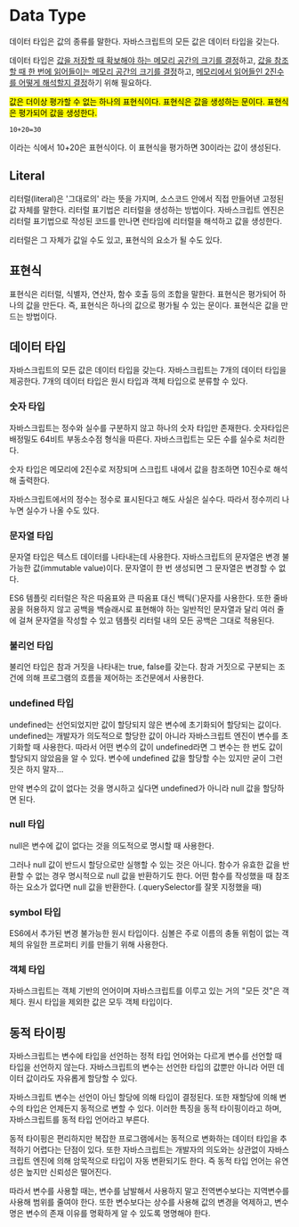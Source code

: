 # Data Type

데이터 타입은 값의 종류를 말한다. 자바스크립트의 모든 값은 데이터 타입을 갖는다.

데이터 타입은 <u>값을 저장할 때 확보해야 하는 메모리 공간의 크기를 결정</u>하고, <u>값을 참조할 때 한 번에 읽어들이는 메모리 공간의 크기를 결정</u>하고, <u>메모리에서 읽어들인 2진수를 어떻게 해석할지 결정</u>하기 위해 필요하다.



<mark>값은 더이상 평가할 수 없는 하나의 표현식이다. 표현식은 값을 생성하는 문이다. 표현식은 평가되어 값을 생성한다.</mark>



`10+20=30`

이라는 식에서 10+20은 표현식이다. 이 표현식을 평가하면 30이라는 값이 생성된다.




## Literal

리터럴(literal)은 '그대로의' 라는 뜻을 가지며, 소스코드 안에서 직접 만들어낸 고정된 값 자체를 말한다. 리터럴 표기법은 리터럴을 생성하는 방법이다. 자바스크립트 엔진은 리터럴 표기법으로 작성된 코드를 만나면 런타임에 리터럴을 해석하고 값을 생성한다.

리터럴은 그 자체가 값일 수도 있고, 표현식의 요소가 될 수도 있다.




## 표현식

표현식은 리터럴, 식별자, 연산자, 함수 호출 등의 조합을 말한다. 표현식은 평가되어 하나의 값을 만든다. 즉, 표현식은 하나의 값으로 평가될 수 있는 문이다. 표현식은 값을 만드는 방법이다.




## 데이터 타입

자바스크립트의 모든 값은 데이터 타입을 갖는다. 자바스크립트는 7개의 데이터 타입을 제공한다. 7개의 데이터 타입은 원시 타입과 객체 타입으로 분류할 수 있다.




### 숫자 타입

자바스크립트는 정수와 실수를 구분하지 않고 하나의 숫자 타입만 존재한다. 숫자타입은 배정밀도 64비트 부동소수점 형식을 따른다. 자바스크립트는 모든 수를 실수로 처리한다.

숫자 타입은 메모리에 2진수로 저장되며 스크립트 내에서 값을 참조하면 10진수로 해석해 출력한다.

자바스크립트에서의 정수는 정수로 표시된다고 해도 사실은 실수다. 따라서 정수끼리 나누면 실수가 나올 수도 있다.




### 문자열 타입

문자열 타입은 텍스트 데이터를 나타내는데 사용한다. 자바스크립트의 문자열은 변경 불가능한 값(immutable value)이다. 문자열이 한 번 생성되면 그 문자열은 변경할 수 없다.

ES6 템플릿 리터럴은 작은 따옴표와 큰 따옴표 대신 백틱(`)문자를 사용한다. 또한 줄바꿈을 허용하지 않고 공백을 백슬래시로 표현해야 하는 일반적인 문자열과 달리 여러 줄에 걸쳐 문자열을 작성할 수 있고 템플릿 리터럴 내의 모든 공백은 그대로 적용된다.




### 불리언 타입

불리언 타입은 참과 거짓을 나타내는 true, false를 갖는다. 참과 거짓으로 구분되는 조건에 의해 프로그램의 흐름을 제어하는 조건문에서 사용한다.




### undefined 타입

undefined는 선언되었지만 값이 할당되지 않은 변수에 초기화되어 할당되는 값이다. undefined는 개발자가 의도적으로 할당한 값이 아니라 자바스크립트 엔진이 변수를 초기화할 때 사용한다. 따라서 어떤 변수의 값이 undefined라면 그 변수는 한 번도 값이 할당되지 않았음을 알 수 있다. 변수에 undefined 값을 할당할 수는 있지만 굳이 그런 짓은 하지 말자...

만약 변수의 값이 없다는 것을 명시하고 싶다면 undefined가 아니라 null 값을 할당하면 된다.




### null 타입

null은 변수에 값이 없다는 것을 의도적으로 명시할 때 사용한다.

그러나 null 값이 반드시 할당으로만 실행할 수 있는 것은 아니다. 함수가 유효한 값을 반환할 수 없는 경우 명시적으로 null 값을 반환하기도 한다. 어떤 함수를 작성했을 때 참조하는 요소가 없다면 null 값을 반환한다. (.querySelector를 잘못 지정했을 때)




### symbol 타입

ES6에서 추가된 변경 불가능한 원시 타입이다. 심볼은 주로 이름의 충돌 위험이 없는 객체의 유일한 프로퍼티 키를 만들기 위해 사용한다.




### 객체 타입

자바스크립트는 객체 기반의 언어이며 자바스크립트를 이루고 있는 거의 "모든 것"은 객체다. 원시 타입을 제외한 값은 모두 객체 타입이다.




## 동적 타이핑

자바스크립트는 변수에 타입을 선언하는 정적 타입 언어와는 다르게 변수를 선언할 때 타입을 선언하지 않는다. 자바스크립트의 변수는 선언한 타입의 값뿐만 아니라 어떤 데이터 값이라도 자유롭게 할당할 수 있다.

자바스크립트 변수는 선언이 아닌 할당에 의해 타입이 결정된다. 또한 재할당에 의해 변수의 타입은 언제든지 동적으로 변할 수 있다. 이러한 특징을 동적 타이핑이라고 하며, 자바스크립트를 동적 타입 언어라고 부른다.

동적 타이핑은 편리하지만 복잡한 프로그램에서는 동적으로 변화하는 데이터 타입을 추적하기 어렵다는 단점이 있다. 또한 자바스크립트는 개발자의 의도와는 상관없이 자바스크립트 엔진에 의해 암묵적으로 타입이 자동 변환되기도 한다. 즉 동적 타입 언어는 유연성은 높지만 신뢰성은 떨어진다.

따라서 변수를 사용할 때는, 변수를 남발해서 사용하지 말고 전역변수보다는 지역변수를 사용해 범위를 줄여야 한다. 또한 변수보다는 상수를 사용해 값의 변경을 억제하고, 변수명은 변수의 존재 이유를 명확하게 알 수 있도록 명명해야 한다.
